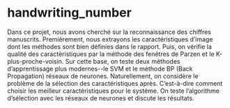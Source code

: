 # handwriting_number

Dans ce projet, nous avons cherché sur la reconnaissance des chiffres manuscrits.
Premièrement, nous extrayons les caractéristiques d’image dont les méthodes sont
bien définies dans le rapport. Puis, on vérifie la qualité des caractéristiques par la
méthode des fenêtres de Parzen et le K-plus-proche-voisin. Sur cette base, on teste
deux méthodes d’apprentissage plus modernes--le SVM et le méthode BP (Back
Propagation) réseaux de neurones. Naturellement, on considère le problème de la
sélection des caractéristiques après. C’est-à-dire comment choisir les meilleur
caractéristiques pour le système. On teste l’algorithme d’sélection avec les réseaux de
neurones et discute les résultats.
